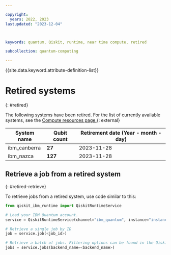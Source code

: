 ```yaml
---

copyright:
  years: 2022, 2023
lastupdated: "2023-12-04"



keywords: quantum, Qiskit, runtime, near time compute, retired

subcollection: quantum-computing

---
```


{{site.data.keyword.attribute-definition-list}}


# Retired systems
{: #retired}

The following systems have been retired. For the list of currently available systems, see the [Compute resources page.](https://cloud.ibm.com/quantum/resources/systems){: external} 


| System name       | Qubit count | Retirement date (Year - month - day) |
| ----------------- | ----------- | --------------- |
| ibm_canberra      | **27**      | 2023-11-28      |
| ibm_nazca         | **127**     | 2023-11-28      |


## Retrieve a job from a retired system
{: #retired-retrieve}

To retrieve jobs from a retired system, use code similar to this:

```python
from qiskit_ibm_runtime import QiskitRuntimeService

# Load your IBM Quantum account. 
service = QiskitRuntimeService(channel="ibm_quantum", instance="instance_name")

# Retrieve a single job by ID
job = service.job(<job_id>)

# Retrieve a batch of jobs. Filtering options can be found in the QiskitRuntimeService.jobs api reference
jobs = service.jobs(backend_name=<backend_name>)
```
